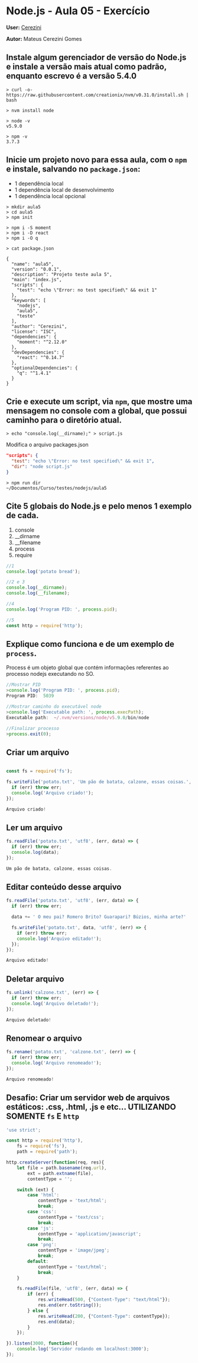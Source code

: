# Node.js - Aula 05 - Exercício

**User:** [Cerezini](https://github.com/Cerezini)

**Autor:** Mateus Cerezini Gomes


## Instale algum gerenciador de versão do Node.js e instale a versão mais atual como padrão, enquanto escrevo é a versão 5.4.0

```shell
> curl -o- https://raw.githubusercontent.com/creationix/nvm/v0.31.0/install.sh | bash

> nvm install node

> node -v
v5.9.0

> npm -v
3.7.3
```

## Inicie um projeto novo para essa aula, com o `npm` e instale, salvando no `package.json`:

- 1 dependência local
- 1 dependência local de desenvolvimento
- 1 dependência local opcional

```shell
> mkdir aula5
> cd aula5
> npm init

> npm i -S moment
> npm i -D react
> npm i -O q

> cat package.json

{
  "name": "aula5",
  "version": "0.0.1",
  "description": "Projeto teste aula 5",
  "main": "index.js",
  "scripts": {
    "test": "echo \"Error: no test specified\" && exit 1"
  },
  "keywords": [
    "nodejs",
    "aula5",
    "teste"
  ],
  "author": "Cerezini",
  "license": "ISC",
  "dependencies": {
    "moment": "^2.12.0"
  },
  "devDependencies": {
    "react": "^0.14.7"
  },
  "optionalDependencies": {
    "q": "^1.4.1"
  }
}
```

## Crie e execute um script, via `npm`, que mostre uma mensagem no console com a global, que possui caminho para o diretório atual.

```shell
> echo "console.log(__dirname);" > script.js
```

Modifica o arquivo packages.json

```json
"scripts": {
  "test": "echo \"Error: no test specified\" && exit 1",
  "dir": "node script.js"
}
```

```shell
> npm run dir
~/Documentos/Curso/testes/nodejs/aula5
```

## Cite 5 globais do Node.js e pelo menos 1 exemplo de cada.

1. console
2. \__dirname
3. \__filename
4. process
5. require

```js
//1
console.log('potato bread');

//2 e 3
console.log(__dirname);
console.log(__filename);

//4
console.log('Program PID: ', process.pid);

//5
const http = require('http');
```

## Explique como funciona e de um exemplo de `process`.

Process é um objeto global que contém informações referentes ao processo nodejs executando no SO.

```js
//Mostrar PID
>console.log('Program PID: ', process.pid);
Program PID:  5039

//Mostrar caminho do executável node
>console.log('Executable path: ', process.execPath);
Executable path:  ~/.nvm/versions/node/v5.9.0/bin/node

//Finalizar processo
>process.exit(0);
```

## Criar um arquivo

```js

const fs = require('fs');

fs.writeFile('potato.txt', 'Um pão de batata, calzone, essas coisas.', 'utf8', (err) => {
  if (err) throw err;
  console.log('Arquivo criado!');
});

Arquivo criado!
```

## Ler um arquivo

```js
fs.readFile('potato.txt', 'utf8', (err, data) => {
  if (err) throw err;
  console.log(data);
});

Um pão de batata, calzone, essas coisas.
```

## Editar conteúdo desse arquivo

```js
fs.readFile('potato.txt', 'utf8', (err, data) => {
  if (err) throw err;

  data += ' O meu pai? Romero Brito? Guarapari? Búzios, minha arte?'

  fs.writeFile('potato.txt', data, 'utf8', (err) => {
    if (err) throw err;
    console.log('Arquivo editado!');
  });
});

Arquivo editado!
```

## Deletar arquivo

```js
fs.unlink('calzone.txt', (err) => {
  if (err) throw err;
  console.log('Arquivo deletado!');
});

Arquivo deletado!
```

## Renomear o arquivo

```js
fs.rename('potato.txt', 'calzone.txt', (err) => {
  if (err) throw err;
  console.log('Arquivo renomeado!');
});

Arquivo renomeado!
```

## Desafio: Criar um servidor web de arquivos estáticos: .css, .html, .js e etc... UTILIZANDO SOMENTE `fs` E `http`

```js
'use strict';

const http = require('http'),
	fs = require('fs'),
	path = require('path');

http.createServer(function(req, res){
	let file = path.basename(req.url),
		ext = path.extname(file),
		contentType = '';

	switch (ext) {
		case 'html':
			contentType = 'text/html';
			break;
		case 'css':
			contentType = 'text/css';
			break;
		case 'js':
			contentType = 'application/javascript';
			break;
		case 'png':
			contentType = 'image/jpeg';
			break;
		default:
			contentType = 'text/html';
			break;
	}

	fs.readFile(file, 'utf8', (err, data) => {
		if (err) {
			res.writeHead(500, {"Content-Type": "text/html"});
			res.end(err.toString());
		} else {
			res.writeHead(200, {"Content-Type": contentType});
			res.end(data);
		}
	});

}).listen(3000, function(){
	console.log('Servidor rodando em localhost:3000');
});
```
